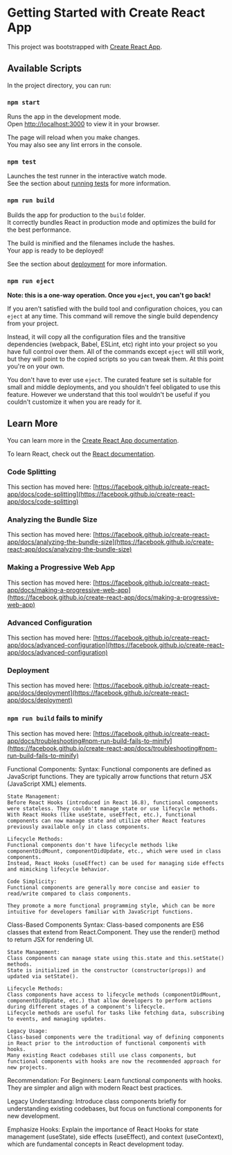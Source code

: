 # Getting Started with Create React App

This project was bootstrapped with [Create React App](https://github.com/facebook/create-react-app).

## Available Scripts

In the project directory, you can run:

### `npm start`

Runs the app in the development mode.\
Open [http://localhost:3000](http://localhost:3000) to view it in your browser.

The page will reload when you make changes.\
You may also see any lint errors in the console.

### `npm test`

Launches the test runner in the interactive watch mode.\
See the section about [running tests](https://facebook.github.io/create-react-app/docs/running-tests) for more information.

### `npm run build`

Builds the app for production to the `build` folder.\
It correctly bundles React in production mode and optimizes the build for the best performance.

The build is minified and the filenames include the hashes.\
Your app is ready to be deployed!

See the section about [deployment](https://facebook.github.io/create-react-app/docs/deployment) for more information.

### `npm run eject`

**Note: this is a one-way operation. Once you `eject`, you can't go back!**

If you aren't satisfied with the build tool and configuration choices, you can `eject` at any time. This command will remove the single build dependency from your project.

Instead, it will copy all the configuration files and the transitive dependencies (webpack, Babel, ESLint, etc) right into your project so you have full control over them. All of the commands except `eject` will still work, but they will point to the copied scripts so you can tweak them. At this point you're on your own.

You don't have to ever use `eject`. The curated feature set is suitable for small and middle deployments, and you shouldn't feel obligated to use this feature. However we understand that this tool wouldn't be useful if you couldn't customize it when you are ready for it.

## Learn More

You can learn more in the [Create React App documentation](https://facebook.github.io/create-react-app/docs/getting-started).

To learn React, check out the [React documentation](https://reactjs.org/).

### Code Splitting

This section has moved here: [https://facebook.github.io/create-react-app/docs/code-splitting](https://facebook.github.io/create-react-app/docs/code-splitting)

### Analyzing the Bundle Size

This section has moved here: [https://facebook.github.io/create-react-app/docs/analyzing-the-bundle-size](https://facebook.github.io/create-react-app/docs/analyzing-the-bundle-size)

### Making a Progressive Web App

This section has moved here: [https://facebook.github.io/create-react-app/docs/making-a-progressive-web-app](https://facebook.github.io/create-react-app/docs/making-a-progressive-web-app)

### Advanced Configuration

This section has moved here: [https://facebook.github.io/create-react-app/docs/advanced-configuration](https://facebook.github.io/create-react-app/docs/advanced-configuration)

### Deployment

This section has moved here: [https://facebook.github.io/create-react-app/docs/deployment](https://facebook.github.io/create-react-app/docs/deployment)

### `npm run build` fails to minify

This section has moved here: [https://facebook.github.io/create-react-app/docs/troubleshooting#npm-run-build-fails-to-minify](https://facebook.github.io/create-react-app/docs/troubleshooting#npm-run-build-fails-to-minify)

<!-- Class based components vs functional based components -->

Functional Components:
Syntax:
    Functional components are defined as JavaScript functions.
    They are typically arrow functions that return JSX (JavaScript XML) elements.

    State Management:
    Before React Hooks (introduced in React 16.8), functional components were stateless. They couldn't manage state or use lifecycle methods.
    With React Hooks (like useState, useEffect, etc.), functional components can now manage state and utilize other React features previously available only in class components.

    Lifecycle Methods:
    Functional components don't have lifecycle methods like componentDidMount, componentDidUpdate, etc., which were used in class components.
    Instead, React Hooks (useEffect) can be used for managing side effects and mimicking lifecycle behavior.

    Code Simplicity:
    Functional components are generally more concise and easier to read/write compared to class components.

    They promote a more functional programming style, which can be more intuitive for developers familiar with JavaScript functions.

Class-Based Components
Syntax:
    Class-based components are ES6 classes that extend from React.Component.
    They use the render() method to return JSX for rendering UI.

    State Management:
    Class components can manage state using this.state and this.setState() methods.
    State is initialized in the constructor (constructor(props)) and updated via setState().

    Lifecycle Methods:
    Class components have access to lifecycle methods (componentDidMount, componentDidUpdate, etc.) that allow developers to perform actions during different stages of a component's lifecycle.
    Lifecycle methods are useful for tasks like fetching data, subscribing to events, and managing updates.

    Legacy Usage:
    Class-based components were the traditional way of defining components in React prior to the introduction of functional components with hooks.
    Many existing React codebases still use class components, but functional components with hooks are now the recommended approach for new projects.

Recommendation:
For Beginners: Learn functional components with hooks. They are simpler and align with modern React best practices.

Legacy Understanding: Introduce class components briefly for understanding existing codebases, but focus on functional components for new development.

Emphasize Hooks: Explain the importance of React Hooks for state management (useState), side effects (useEffect), and context (useContext), which are fundamental concepts in React development today.
